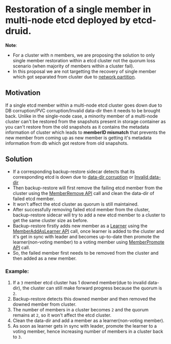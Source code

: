# Restoration of a single member in multi-node etcd deployed by etcd-druid.

**Note**:
- For a cluster with n members, we are proposing the solution to only single member restoration within a etcd cluster not the quorum loss scenario (when majority of members within a cluster fail).
- In this proposal we are not targetting the recovery of single member which got separated from cluster due to [network partition](https://etcd.io/docs/v3.3/op-guide/failures/#network-partition).

## Motivation
If a single etcd member within a multi-node etcd cluster goes down due to DB corruption/PVC corruption/Invalid data-dir then it needs to be brought back. Unlike in the single-node case, a minority member of a multi-node cluster can't be restored from the snapshots present in storage container as you can't restore from the old snapshots as it contains the metadata information of cluster which leads to **memberID mismatch** that prevents the new member from coming up as new member is getting it's metadata information from db which got restore from old snapshots.

## Solution
- If a corresponding backup-restore sidecar detects that its corresponding etcd is down due to [data-dir corruption](https://github.com/gardener/etcd-backup-restore/blob/7d27a47f5793b0949492d225ada5fd8344b6b6a2/pkg/initializer/validator/datavalidator.go#L177) or [Invalid data-dir](https://github.com/gardener/etcd-backup-restore/blob/7d27a47f5793b0949492d225ada5fd8344b6b6a2/pkg/initializer/validator/datavalidator.go#L204)
- Then backup-restore will first remove the failing etcd member from the cluster using the [MemberRemove API](https://github.com/etcd-io/etcd/blob/ae9734ed278b7a1a7dfc82e800471ebbf9fce56f/clientv3/cluster.go#L45-L46) call and clean the data-dir of failed etcd member.
- It won't affect the etcd cluster as quorum is still maintained.
- After successfully removing failed etcd member from the cluster, backup-restore sidecar will try to add a new etcd member to a cluster to get the same cluster size as before.
- Backup-restore firstly adds new member as a [Learner](https://etcd.io/docs/v3.3/learning/learner/) using the [MemberAddAsLearner API](https://github.com/etcd-io/etcd/blob/ae9734ed278b7a1a7dfc82e800471ebbf9fce56f/clientv3/cluster.go#L42-L43) call, once learner is added to the cluster and it's get in sync with leader and becomes up-to-date then promote the learner(non-voting member) to a voting member using [MemberPromote API](https://github.com/etcd-io/etcd/blob/ae9734ed278b7a1a7dfc82e800471ebbf9fce56f/clientv3/cluster.go#L51-L52) call.
- So, the failed member first needs to be removed from the cluster and then added as a new member.

### Example: 
1. If a `3` member etcd cluster has 1 downed member(due to invalid data-dir), the cluster can still make forward progress because the quorum is `2`.
2. Backup-restore detects this downed member and then removed the downed member from cluster.
3. The number of members in a cluster becomes `2` and the quorum remains at `2`, so it won't affect the etcd cluster.
4. Clean the data-dir and add a member as a learner(non-voting member).
5. As soon as learner gets in sync with leader, promote the learner to a voting member, hence increasing number of members in a cluster back to `3`.